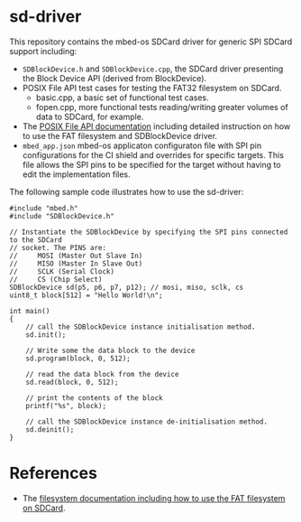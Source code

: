 # sd-driver

This repository contains the mbed-os SDCard driver for generic SPI SDCard support including:

- `SDBlockDevice.h` and `SDBlockDevice.cpp`, the SDCard driver presenting the Block Device API (derived from BlockDevice).
- POSIX File API test cases for testing the FAT32 filesystem on SDCard.
    - basic.cpp, a basic set of functional test cases.
    - fopen.cpp, more functional tests reading/writing greater volumes of data to SDCard, for example.
- The [POSIX File API documentation][FS_README] including detailed instruction on how to use the FAT filesystem and SDBlockDevice driver. 
- `mbed_app.json` mbed-os applicaton configuraton file with SPI pin configurations for the CI shield and overrides for specific targets. 
   This file allows the SPI pins to be specified for the target without having to edit the implementation files.

The following sample code illustrates how to use the sd-driver: 


    #include "mbed.h"
    #include "SDBlockDevice.h"

    // Instantiate the SDBlockDevice by specifying the SPI pins connected to the SDCard 
    // socket. The PINS are:
    //     MOSI (Master Out Slave In)
    //     MISO (Master In Slave Out)
    //     SCLK (Serial Clock)
    //     CS (Chip Select)
    SDBlockDevice sd(p5, p6, p7, p12); // mosi, miso, sclk, cs
    uint8_t block[512] = "Hello World!\n";
    
    int main() 
    {
        // call the SDBlockDevice instance initialisation method.
        sd.init();
        
        // Write some the data block to the device 
        sd.program(block, 0, 512);
        
        // read the data block from the device
        sd.read(block, 0, 512);
        
        // print the contents of the block
        printf("%s", block);
        
        // call the SDBlockDevice instance de-initialisation method.
        sd.deinit();
    }

# References 

* The [filesystem documentation including how to use the FAT filesystem on SDCard][FS_README].

[FS_README]: https://github.com/ARMmbed/sd-driver/blob/master/features/filesystem/README.md